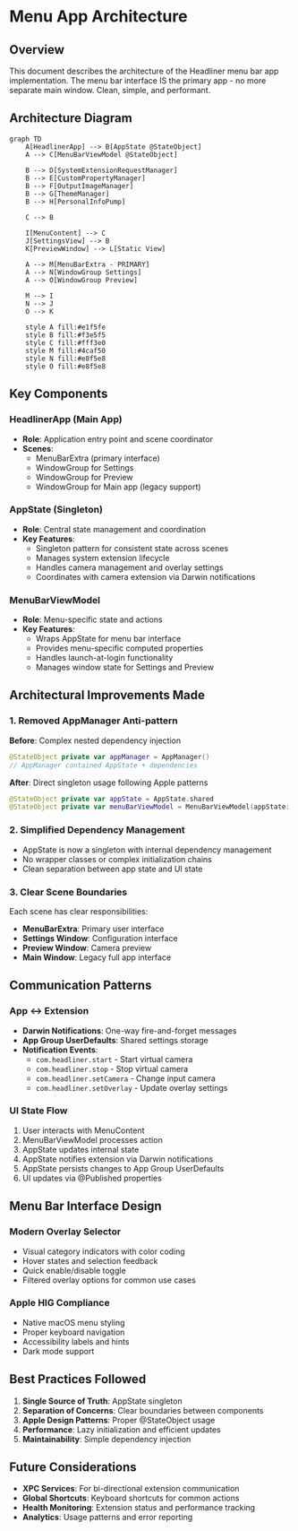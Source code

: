 # Menu App Architecture

## Overview

This document describes the architecture of the Headliner menu bar app implementation. The menu bar interface IS the primary app - no more separate main window. Clean, simple, and performant.

## Architecture Diagram

```mermaid
graph TD
    A[HeadlinerApp] --> B[AppState @StateObject]
    A --> C[MenuBarViewModel @StateObject]

    B --> D[SystemExtensionRequestManager]
    B --> E[CustomPropertyManager]
    B --> F[OutputImageManager]
    B --> G[ThemeManager]
    B --> H[PersonalInfoPump]

    C --> B

    I[MenuContent] --> C
    J[SettingsView] --> B
    K[PreviewWindow] --> L[Static View]

    A --> M[MenuBarExtra - PRIMARY]
    A --> N[WindowGroup Settings]
    A --> O[WindowGroup Preview]

    M --> I
    N --> J
    O --> K

    style A fill:#e1f5fe
    style B fill:#f3e5f5
    style C fill:#fff3e0
    style M fill:#4caf50
    style N fill:#e8f5e8
    style O fill:#e8f5e8
```

## Key Components

### HeadlinerApp (Main App)

- **Role**: Application entry point and scene coordinator
- **Scenes**:
  - MenuBarExtra (primary interface)
  - WindowGroup for Settings
  - WindowGroup for Preview
  - WindowGroup for Main app (legacy support)

### AppState (Singleton)

- **Role**: Central state management and coordination
- **Key Features**:
  - Singleton pattern for consistent state across scenes
  - Manages system extension lifecycle
  - Handles camera management and overlay settings
  - Coordinates with camera extension via Darwin notifications

### MenuBarViewModel

- **Role**: Menu-specific state and actions
- **Key Features**:
  - Wraps AppState for menu bar interface
  - Provides menu-specific computed properties
  - Handles launch-at-login functionality
  - Manages window state for Settings and Preview

## Architectural Improvements Made

### 1. Removed AppManager Anti-pattern

**Before**: Complex nested dependency injection

```swift
@StateObject private var appManager = AppManager()
// AppManager contained AppState + dependencies
```

**After**: Direct singleton usage following Apple patterns

```swift
@StateObject private var appState = AppState.shared
@StateObject private var menuBarViewModel = MenuBarViewModel(appState: AppState.shared)
```

### 2. Simplified Dependency Management

- AppState is now a singleton with internal dependency management
- No wrapper classes or complex initialization chains
- Clean separation between app state and UI state

### 3. Clear Scene Boundaries

Each scene has clear responsibilities:

- **MenuBarExtra**: Primary user interface
- **Settings Window**: Configuration interface
- **Preview Window**: Camera preview
- **Main Window**: Legacy full app interface

## Communication Patterns

### App ↔ Extension

- **Darwin Notifications**: One-way fire-and-forget messages
- **App Group UserDefaults**: Shared settings storage
- **Notification Events**:
  - `com.headliner.start` - Start virtual camera
  - `com.headliner.stop` - Stop virtual camera
  - `com.headliner.setCamera` - Change input camera
  - `com.headliner.setOverlay` - Update overlay settings

### UI State Flow

1. User interacts with MenuContent
2. MenuBarViewModel processes action
3. AppState updates internal state
4. AppState notifies extension via Darwin notifications
5. AppState persists changes to App Group UserDefaults
6. UI updates via @Published properties

## Menu Bar Interface Design

### Modern Overlay Selector

- Visual category indicators with color coding
- Hover states and selection feedback
- Quick enable/disable toggle
- Filtered overlay options for common use cases

### Apple HIG Compliance

- Native macOS menu styling
- Proper keyboard navigation
- Accessibility labels and hints
- Dark mode support

## Best Practices Followed

1. **Single Source of Truth**: AppState singleton
2. **Separation of Concerns**: Clear boundaries between components
3. **Apple Design Patterns**: Proper @StateObject usage
4. **Performance**: Lazy initialization and efficient updates
5. **Maintainability**: Simple dependency injection

## Future Considerations

- **XPC Services**: For bi-directional extension communication
- **Global Shortcuts**: Keyboard shortcuts for common actions
- **Health Monitoring**: Extension status and performance tracking
- **Analytics**: Usage patterns and error reporting
